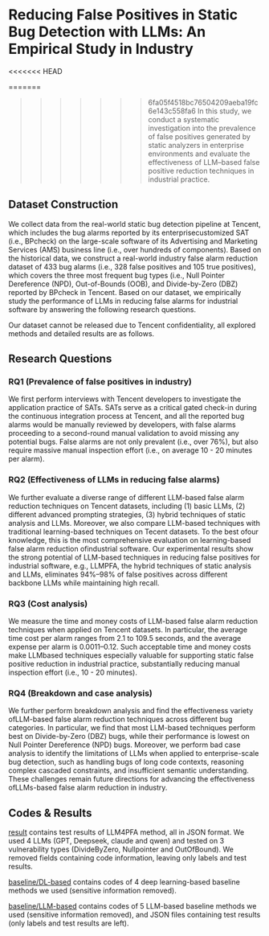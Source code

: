 # Reducing False Positives in Static Bug Detection with LLMs: An Empirical Study in Industry
<<<<<<< HEAD

=======
>>>>>>> 6fa05f4518bc76504209aeba19fc6e143c558fa6
In this study, we conduct a systematic investigation into the prevalence of false positives generated by static analyzers in enterprise environments and evaluate the effectiveness of LLM–based false positive reduction techniques in industrial practice.

## Dataset Construction

We collect data from the real-world static bug detection pipeline at Tencent, which includes the bug alarms reported by its enterprisecustomized SAT (i.e., BPcheck) on the large-scale software of its Advertising and Marketing Services (AMS) business line (i.e., over hundreds of components). Based on the historical data, we construct a real-world industry false alarm reduction dataset of 433 bug alarms (i.e., 328 false positives and 105 true positives), which covers the three most frequent bug types (i.e., Null Pointer Dereference (NPD), Out-of-Bounds (OOB), and Divide-by-Zero (DBZ) reported by BPcheck in Tencent. Based on our dataset, we empirically study the performance of LLMs in reducing false alarms for industrial software by answering the following research questions.

Our dataset cannot be released due to Tencent confidentiality, all explored methods and detailed results are as follows.

## Research Questions

### RQ1 (Prevalence of false positives in industry)

We first perform interviews with Tencent developers to investigate the application practice of SATs. SATs serve as a critical gated check-in during the continuous integration process at Tencent, and all the reported bug alarms would be manually reviewed by developers, with false alarms proceeding to a second-round manual validation to avoid missing any potential bugs. False alarms are not only prevalent (i.e., over 76%), but also require massive manual inspection effort (i.e., on average 10 - 20 minutes per alarm). 

### RQ2 (Effectiveness of LLMs in reducing false alarms)

We further evaluate a diverse range of different LLM-based false alarm reduction techniques on Tencent datasets, including (1) basic LLMs, (2) different advanced prompting strategies, (3) hybrid techniques of static analysis and LLMs. Moreover, we also compare LLM-based techniques with traditional learning-based techniques on Tecent datasets. To the best ofour knowledge, this is the most comprehensive evaluation on learning-based false alarm reduction ofindustrial software. Our experimental results show the strong potential of LLM-based techniques in reducing false positives for industrial software, e.g., LLMPFA, the hybrid techniques of static analysis and LLMs, eliminates 94%–98% of false positives across different backbone LLMs while maintaining high recall.

### RQ3 (Cost analysis)

We measure the time and money costs of LLM-based false alarm reduction techniques when applied on Tencent datasets. In particular, the average time cost per alarm ranges from 2.1 to 109.5 seconds, and the average expense per alarm is 0.0011$–0.12$. Such acceptable time and money costs make LLMbased techniques especially valuable for supporting static false positive reduction in industrial practice, substantially reducing manual inspection effort (i.e., 10 - 20 minutes). 

### RQ4 (Breakdown and case analysis)

We further perform breakdown analysis and find the effectiveness variety ofLLM-based false alarm reduction techniques across different bug categories. In particular, we find that most LLM-based techniques perform best on Divide-by-Zero (DBZ) bugs, while their performance is lowest on Null Pointer Dereference (NPD) bugs. Moreover, we perform bad case analysis to identify the limitations of LLMs when applied to enterprise-scale bug detection, such as handling bugs of long code contexts, reasoning complex cascaded constraints, and insufficient semantic understanding. These challenges remain future directions for advancing the effectiveness ofLLMs-based false alarm reduction in industry.

## Codes & Results

[result](https://github.com/LLM4SFPR/static-bug-false-positives-reduction-in-practice/tree/main/result) contains test results of LLM4PFA method, all in JSON format. We used 4 LLMs (GPT, Deepseek, claude and qwen) and tested on 3 vulnerability types (DivideByZero, Nullpointer and OutOfBound). We removed fields containing code information, leaving only labels and test results.

[baseline/DL-based](https://github.com/LLM4SFPR/static-bug-false-positives-reduction-in-practice/tree/main/baseline/DL-based) contains codes of 4 deep learning-based baseline methods we used (sensitive information removed).

[baseline/LLM-based](https://github.com/LLM4SFPR/static-bug-false-positives-reduction-in-practice/tree/main/baseline/LLM-based) contains codes of 5 LLM-based baseline methods we used (sensitive information removed), and JSON files containing test results (only labels and test results are left).
